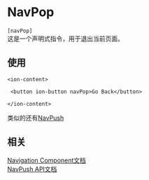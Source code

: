 # NavPop
`[navPop]`  
这是一个声明式指令，用于退出当前页面。
## 使用

```
<ion-content>

 <button ion-button navPop>Go Back</button>

</ion-content>
```

类似的还有[NavPush](http://ionicframework.com/docs/api/components/nav/NavPush/)   

## 相关

[Navigation Component文档](http://ionicframework.com/docs/components#navigation)   
[NavPush API文档](http://ionicframework.com/docs/api/components/nav/NavPush)    